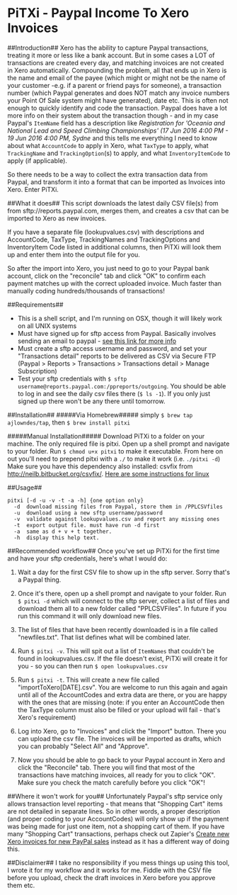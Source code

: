 # PiTXi - Paypal Income To Xero Invoices #

##Introduction##
Xero has the ability to capture Paypal transactions, treating it more or less like a bank account. But in some cases a LOT of transactions are created every day, and matching invoices are not created in Xero automatically. Compounding the problem, all that ends up in Xero is the name and email of the payee (which might or might not be the name of your customer -e.g. if a parent or friend pays for someone), a transaction number (which Paypal generates and does NOT match any invoice numbers your Point Of Sale system might have generated), date etc. This is often not enough to quickly identify and code the transaction. Paypal does have a lot more info on their system about the transaction though - and in my case Paypal's `ItemName` field has a description like _Registration for 'Oceania and National Lead and Speed Climbing Championships' (17 Jun 2016 4:00 PM - 19 Jun 2016 4:00 PM, Sydne_ and this tells me everything I need to know about what `AccountCode` to apply in Xero, what `TaxType` to apply, what `TrackingName` and `TrackingOption`(s) to apply, and what `InventoryItemCode` to apply (if applicable).

So there needs to be a way to collect the extra transaction data from Paypal, and transform it into a format that can be imported as Invoices into Xero. 
Enter PiTXi.

##What it does##
This script downloads the latest daily CSV file(s) from from sftp://reports.paypal.com, merges them, and creates a csv that can be imported to Xero as new invoices.

If you have a separate file (lookupvalues.csv) with descriptions and AccountCode, TaxType, TrackingNames and TrackingOptions and InventoryItem Code listed in additional columns, then PiTXi will look them up and enter them into the output file for you.

So after the import into Xero, you just need to go to your Paypal bank account, click on the "reconcile" tab and click "OK" to confirm each payment matches up with the correct uploaded invoice. Much faster than manually coding hundreds/thousands of transactions!

##Requirements##
* This is a shell script, and I'm running on OSX, though it will likely work on all UNIX systems
* Must have signed up for sftp access from Paypal. Basically involves sending an email to paypal - [see this link for more info](https://www.paypalobjects.com/webstatic/en_US/developer/docs/pdf/PP_LRD_SecureFTP.pdf)
* Must create a sftp access username and password, and set your "Transactions detail" reports to be delivered as CSV via Secure FTP (Paypal > Reports > Transactions > Transactions detail > Manage Subscription)
* Test your sftp credentials with `$ sftp username@reports.paypal.com:/ppreports/outgoing`. You should be able to log in and see the daily csv files there (`$ ls -1`). If you only just signed up there won't be any there until tomorrow.

##Installation##
#####Via Homebrew#####
simply `$ brew tap ajlowndes/tap`, then
`$ brew install pitxi`

#####Manual Installation#####
Download PiTXi to a folder on your machine. The only required file is pitxi.
Open up a shell prompt and navigate to your folder. Run `$ chmod u+x pitxi` to make it executable. From here on out you'll need to prepend pitxi with a `./` to make it work (i.e. `./pitxi -d`)
Make sure you have this dependency also installed:
csvfix from http://neilb.bitbucket.org/csvfix/. [Here are some instructions for linux](http://www.interesting2me.com/install-csvfix-ubuntu/)


##Usage##
```
pitxi [-d -u -v -t -a -h] {one option only}
  -d  download missing files from Paypal, store them in /PPLCSVfiles
  -u  download using a new sftp username/password
  -v  validate against lookupvalues.csv and report any missing ones
  -t  export output file. must have run -d first
  -a  same as d + v + t together.
  -h  display this help text.
```

##Recommended workflow##
Once you've set up PiTXi for the first time and have your sftp credentials, here's what I would do:

1.  Wait a day for the first CSV file to show up in the sftp server. Sorry that's a Paypal thing.

2.  Once it's there, open up a shell prompt and navigate to your folder. Run `$ pitxi -d` which will connect to the sftp server, collect a list of files and download them all to a new folder called "PPLCSVFiles". In future if you run this command it will only download new files.

3.  The list of files that have been recently downloaded is in a file called "newfiles.txt". That list defines what will be combined later.

4.  Run `$ pitxi -v`. This will spit out a list of `ItemNames` that couldn't be found in lookupvalues.csv. If the file doesn't exist, PiTXi will create it for you - so you can then run `$ open lookupvalues.csv`

5.  Run `$ pitxi -t`. This will create a new file called "importToXero[DATE].csv". You are welcome to run this again and again until all of the AccountCodes and extra data are there, or you are happy with the ones that are missing (note: if you enter an AccountCode then the TaxType column must also be filled or your upload will fail - that's Xero's requirement)

6.  Log into Xero, go to "Invoices" and click the "Import" button. There you can upload the csv file. The invoices will be imported as drafts, which you can probably "Select All" and "Approve".

7.  Now you should be able to go back to your Paypal account in Xero and click the "Reconcile" tab. There you will find that most of the transactions have matching invoices, all ready for you to click "OK". Make sure you check the match carefully before you click "OK"!

##Where it won't work for you##
Unfortunately Paypal's sftp service only allows transaction level reporting - that means that "Shopping Cart" items are not detailed in separate lines. So in other words, a proper description (and proper coding to your AccountCodes) will only show up if the payment was being made for just one item, not a shopping cart of them. If you have many "Shopping Cart" transactions, perhaps check out Zapier's [Create new Xero invoices for new PayPal sales](https://zapier.com/zapbook/zaps/2122/create-new-xero-invoices-for-new-paypal-sales/) instead as it has a different way of doing this.

##Disclaimer##
I take no responsibility if you mess things up using this tool, I wrote it for my workflow and it works for me. Fiddle with the CSV file before you upload, check the draft invoices in Xero before you approve them etc.
